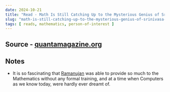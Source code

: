 ```yaml
---
date: 2024-10-21
title: "Read - Math Is Still Catching Up to the Mysterious Genius of Srinivasa Ramanujan"
slug: "math-is-still-catching-up-to-the-mysterious-genius-of-srinivasa-ramanujan"
tags: [ reads, mathematics, person-of-interest ]
---
```




## Source - [quantamagazine.org][1]

## Notes
* It is so fascinating that [Ramanujan][2] was able to provide so much to the Mathematics without any formal training, and at a time when Computers as we know today, were hardly ever dreamt of.



  [1]: https://www.quantamagazine.org/srinivasa-ramanujan-was-a-genius-math-is-still-catching-up-20241021/
  [2]: https://en.wikipedia.org/wiki/Srinivasa_Ramanujan
